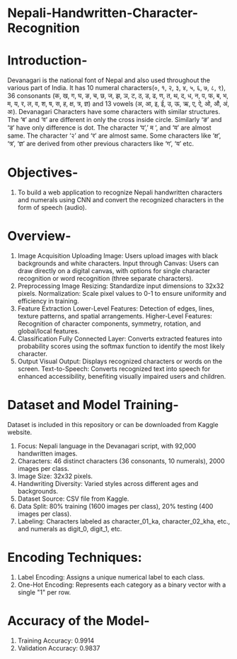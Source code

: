 # Nepali-Handwritten-Character-Recognition

# Introduction-
Devanagari is the national font of Nepal and also used throughout the various part of India. It has 10 numeral characters(०, १, २, ३, ४, ५, ६, ७, ८, ९), 36 consonants (क, ख, ग, घ, ङ, च, छ, ज, झ, ञ, ट, ठ, ड, ढ, ण, त, थ, द, ध, न, प, फ, ब, भ, म, य, र, ल, व, श, ष, स, ह, क्ष, त्र, ज्ञ) and 13 vowels (अ, आ, इ, ई, उ, ऊ, ऋ, ए, ऐ, ओ, औ, अं, अः). Devanagari Characters have some characters with similar structures. The ‘ब’ and ‘व’ are different in only the cross inside circle. Similarly ‘ङ’ and ‘ड’ have only difference is dot. The character ‘प’,’ म ‘, and ‘य’ are almost same. The character ‘२’ and ‘र’ are almost same. Some characters like ‘क्ष’, ‘त्र’, ‘ज्ञ’ are derived from other previous characters like ‘ग’, ‘य’ etc.

# Objectives-
1. To build a web application to recognize Nepali handwritten characters and numerals using CNN and convert the recognized characters in the form of  speech (audio).

# Overview-
1. Image Acquisition
  Uploading Image: Users upload images with black backgrounds and white characters.
  Input through Canvas: Users can draw directly on a digital canvas, with options for single character recognition or word recognition (three separate characters).
2. Preprocessing
  Image Resizing: Standardize input dimensions to 32x32 pixels.
  Normalization: Scale pixel values to 0-1 to ensure uniformity and efficiency in training.
3. Feature Extraction
  Lower-Level Features: Detection of edges, lines, texture patterns, and spatial arrangements.
  Higher-Level Features: Recognition of character components, symmetry, rotation, and global/local features.
4. Classification
  Fully Connected Layer: Converts extracted features into probability scores using the softmax function to identify the most likely character.
5. Output
  Visual Output: Displays recognized characters or words on the screen.
  Text-to-Speech: Converts recognized text into speech for enhanced accessibility, benefiting visually impaired users and children.

# Dataset and Model Training-
Dataset is included in this repository or can be downloaded from Kaggle website.
  1. Focus: Nepali language in the Devanagari script, with 92,000 handwritten images.
  2. Characters: 46 distinct characters (36 consonants, 10 numerals), 2000 images per class.
  3. Image Size: 32x32 pixels.
  4. Handwriting Diversity: Varied styles across different ages and backgrounds.
  5. Dataset Source: CSV file from Kaggle.
  6. Data Split: 80% training (1600 images per class), 20% testing (400 images per class).
  7. Labeling: Characters labeled as character_01_ka, character_02_kha, etc., and numerals as digit_0, digit_1, etc.
  # Encoding Techniques:
  1. Label Encoding: Assigns a unique numerical label to each class.
  2. One-Hot Encoding: Represents each category as a binary vector with a single "1" per row.

# Accuracy of the Model-
1.	Training Accuracy: 0.9914
2.	Validation Accuracy: 0.9837
